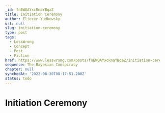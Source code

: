 ```yaml
---
_id: fnEWQAYxcRnaYBqaZ
title: Initiation Ceremony
author: Eliezer Yudkowsky
url: null
slug: initiation-ceremony
type: post
tags:
  - LessWrong
  - Concept
  - Post
  - Fiction
href: https://www.lesswrong.com/posts/fnEWQAYxcRnaYBqaZ/initiation-ceremony
sequence: The Bayesian Conspiracy
chapter: null
synchedAt: '2022-08-30T08:17:51.200Z'
status: todo
---
```


# Initiation Ceremony
